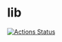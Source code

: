 # lib

[![Actions Status](https://github.com/yano2xy/lib/workflows/verify/badge.svg)](https://github.com/yano2xy/lib/actions) 
